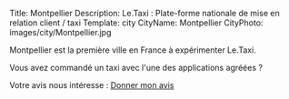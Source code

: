 Title: Montpellier
Description: Le.Taxi : Plate-forme nationale de mise en relation client / taxi
Template: city
CityName: Montpellier
CityPhoto: images/city/Montpellier.jpg

Montpellier est la première ville en France à expérimenter Le.Taxi.

Vous avez commandé un taxi avec l'une des applications agréées ?

Votre avis nous intéresse : <a href="https://docs.google.com/forms/d/19ZuQSpQ5vcIq4DQdo-Fohlg25N_7io-9cpoXGFPAmzM/viewform" class="button">
<span><i class="fa fa-thumbs-up"></i></span>Donner mon avis</a>

